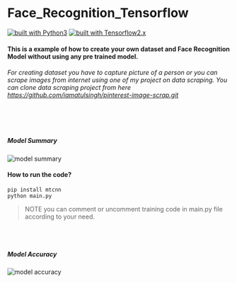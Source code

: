 # Face_Recognition_Tensorflow

[![built with Python3](https://img.shields.io/badge/built%20with-Python3.x-green.svg)](https://www.python.org/)
[![built with Tensorflow2.x](https://img.shields.io/badge/built%20with-Tensorflow2.x-red.svg)](https://www.tensorflow.org/)

#### This is a example of how to create your own dataset and Face Recognition Model without using any pre trained model.
###### For creating dataset you have to capture picture of a person or you can scrape images from internet using one of my project on data scraping. You can clone data scraping project from here https://github.com/iamatulsingh/pinterest-image-scrap.git

<br><br>
##### Model Summary

![model summary](https://github.com/iamatulsingh/Face_Recognition_Tensorflow/blob/master/screenshot/model_summary.png)

#### How to run the code?
`pip install mtcnn` <br>
`python main.py`
>NOTE you can comment or uncomment training code in main.py file according to your need.

<br><br>
##### Model Accuracy
![model accuracy](https://github.com/iamatulsingh/Face_Recognition_Tensorflow/blob/master/plot/model_accuracy.png)
